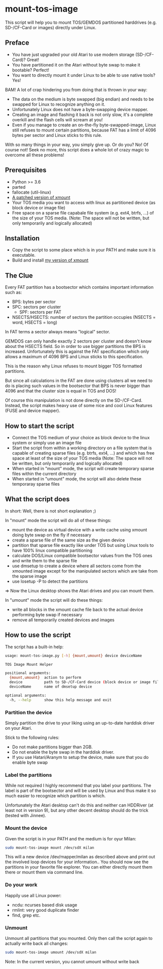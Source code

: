 # mount-tos-image
This script will help you to mount TOS/GEMDOS partitioned harddrives (e.g. SD-/CF-Card or images) directly under Linux.

## Preface

  * You have just upgraded your old Atari to use modern storage (SD-/CF-Card)? Great!
  * You have partitioned it on the Atari without byte swap to make it bootable? Perfect!
  * You want to directly mount it under Linux to be able to use native tools? Yes!

BAM! A lot of crap hindering you from doing that is thrown in your way:

  * The data on the medium is byte swapped (big endian) and needs to be swapped for Linux to recognize anything on it.
  * Unfortunately Linux does not have a byte-swapping device mapper.
  * Creating an image and flashing it back is not only slow, it's a complete overkill and the flash cells will scream at you!
  * Even if you manage to create an on-the-fly byte-swapped-image, Linux still refuses to mount certain partitions, because FAT has a limit of 4096 bytes per sector and Linux sticks to this rule.

With so many things in your way, you simply give up. Or do you?
No! Of course not! Seek no more, this script does a whole lot of crazy magic to overcome all these problems!

## Prerequisites

  * Python >= 3.6
  * parted
  * fallocate (util-linux)
  * [A patched version of xmount](https://github.com/Curly060/xmount)
  * Your TOS media you want to access with linux as partitioned device (as block device or image file)
  * Free space on a sparse file capabale file system (e.g. ext4, btrfs, ...) of the size of your TOS media. (Note: The space will not be written, but only temporarily and logically allocated)

## Installation

  * Copy the script to some place which is in your PATH and make sure it is executable.
  * Build and install [my version of xmount](https://github.com/Curly060/xmount)


## The Clue

Every FAT partition has a bootsector which contains important information such as:
  * BPS: bytes per sector
  * SPC: sectors per cluster
	* SPF: sectors per FAT
  * NSECTS/HSECTS: number of sectors the partition occupies (NSECTS = word, HSECTS = long)

In FAT terms a sector always means "logical" sector.

GEMDOS can only handle exactly 2 sectors per cluster and doesn't know about the HSECTS field. So in order to use bigger partitions the BPS is increased.
Unfortunately this is against the FAT specification which only allows a maximum of 4096 BPS and Linux sticks to this specification.

This is the reason why Linux refuses to mount bigger TOS formatted partitions.

But since all calculations in the FAT are done using clusters all we need to do is placing such values in the bootsector that BPS is never bigger than 4096 and that the cluster size is equal in TOS and DOS!

Of course this manipulation is not done directly on the SD-/CF-Card. Instead, the script makes heavy use of some nice and cool Linux features (FUSE and device mapper).

## How to start the script

  * Connect the TOS medium of your choice as block device to the linux system or simply use an image file  
  * Start the script from within a working directory on a file system that is capable of creating sparse files (e.g. btrfs, ext4, ...) and which has free space at least of the size of your TOS media (Note: The space will not be written, but only temporarily and logically allocated)
  * When started in "mount" mode, the script will create temporary sparse files within the current directory 
  * When started in "umount" mode, the script will also delete these temporaray sparse files

## What the script does

In short: Well, there is not short explanation ;)

In "mount" mode the script will do all of these things:
  * mount the device as virtual device with a write cache using xmount doing byte swap on the fly if necessary
  * create a sparse file of the same size as the given device
  * partition that sparse file exactly like under TOS but using Linux tools to have 100% linux compatible partitioning
  * calculate DOS/Linux compatible bootsector values from the TOS ones and write them to the sparse file
  * use dmsetup to create a device where all sectors come from the xmounted image except for the manipulated sectors which are take from the sparse image
  * use losetup -P to detect the partitions

=> Now the Linux desktop shows the Atari drives and you can mount them.

In "umount" mode the script will do these things:
  * write all blocks in the xmount cache file back to the actual device performing byte swap if necessary
  * remove all temporarily created devices and images

## How to use the script

The script has a built-in help:
```bash
usage: mount-tos-image.py [-h] {mount,umount} device deviceName

TOS Image Mount Helper

positional arguments:
  {mount,umount}  action to perform
  device          path to SD-/CF-Card device (block device or image file)
  deviceName      name of dmsetup device

optional arguments:
  -h, --help      show this help message and exit
```

### Partition the device
Simply partition the drive to your liking using an up-to-date harddisk driver on your Atari.

Stick to the following rules:

  * Do not make partitions bigger than 2GB.
  * Do not enable the byte swap in the harddisk driver.
  * If you use Hatari/Aranym to setup the device, make sure that you do enable byte swap

### Label the partitions

While not required I highly recommend that you label your partitions. The label is part of the bootsector and will be used by Linux and thus make it so much easier to recognize which partition is which.

Unfortunately the Atari desktop can't do this and neither can HDDRiver (at least not in version 9), but any other decent desktop should do the trick (tested with Jinnee).

### Mount the device

Given the script is in your PATH and the medium is for oyur Milan:
```bash
sudo mount-tos-image mount /dev/sdX milan
```

This will a new device /dev/mapper/milan as described above and print out the involved loop devices for your information.. You should now see the partitions in your favorite file explorer. You can either directly mount them there or mount them via command line.

### Do your work

Happily use all Linux power:
  * ncdu: ncurses based disk usage
  * rmlint: very good duplicate finder
  * find, grep etc.

### Unmount

Unmount all partitions that you mounted. Only then call the script again to actually write back all changes:

```bash
sudo mount-tos-image umount /dev/sdX milan
```

Note: In the current version, you cannot umount without write back
